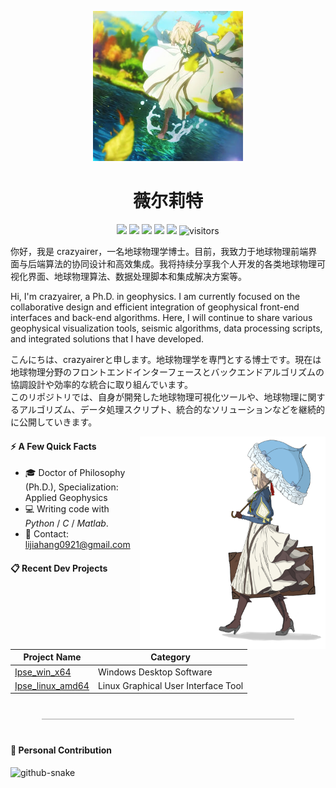 <p align="center">
  <img src="https://raw.githubusercontent.com/crazyairer/crazyairer/main/icon/avatar.jpg" width="240" />
</p>
<h1 align="center">薇尔莉特</h1>

<p align="center">
  <img src="https://img.shields.io/badge/crazyairer-000000?style=flat-square&logo=github" />
  <img src="https://img.shields.io/badge/Windows-0078D6?style=flat-square&logo=windows&logoColor=white" />
  <img src="https://img.shields.io/badge/Linux-orange?style=flat-square&logo=linux" />
  <img src="https://img.shields.io/badge/Python-3CB371?style=flat-square&logo=python&logoColor=white" />
  <img src="https://img.shields.io/badge/Matlab-0076A8?style=flat-square&logo=mathworks&logoColor=white" />
  <img src="https://visitor-badge.laobi.icu/badge?page_id=crazyairer.crazyairer" alt="visitors"/>
</p>

<p align="center">

你好，我是 crazyairer，一名地球物理学博士。目前，我致力于地球物理前端界面与后端算法的协同设计和高效集成。我将持续分享我个人开发的各类地球物理可视化界面、地球物理算法、数据处理脚本和集成解决方案等。<br>

Hi, I'm crazyairer, a Ph.D. in geophysics. I am currently focused on the collaborative design and efficient integration of geophysical front-end interfaces and back-end algorithms. Here, I will continue to share various geophysical visualization tools, seismic algorithms, data processing scripts, and integrated solutions that I have developed.<br>

こんにちは、crazyairerと申します。地球物理学を専門とする博士です。現在は地球物理分野のフロントエンドインターフェースとバックエンドアルゴリズムの協調設計や効率的な統合に取り組んでいます。<br>
このリポジトリでは、自身が開発した地球物理可視化ツールや、地球物理に関するアルゴリズム、データ処理スクリプト、統合的なソリューションなどを継続的に公開していきます。
</p>

<p align="right">
  <img height="340px" src="https://raw.githubusercontent.com/crazyairer/crazyairer/main/icon/right_pic.png" align="right" alt="Violet">
</p>

#### ⚡ A Few Quick Facts

+ 🎓 Doctor of Philosophy (Ph.D.), Specialization: Applied Geophysics  
+ 💻 Writing code with *Python* / *C* / *Matlab*.  
+ 📨 Contact: [lijiahang0921@gmail.com](mailto:lijiahang0921@gmail.com)  

#### 📋 Recent Dev Projects

| Project Name              | Category                      |
|---------------------------|-------------------------------|
| [Ipse_win_x64](#)         | Windows Desktop Software              |
| [Ipse_linux_amd64](#)     | Linux Graphical User Interface Tool |


<hr style="border: none; height: 2px; background-color: #ccc; width: 80%; margin: 40px auto;" />

#### 🐍 Personal Contribution
<picture>
  <source media="(prefers-color-scheme: dark)" srcset="https://crazyairer.github.io/crazyairer/github-snake-dark.svg" />
  <source media="(prefers-color-scheme: light)" srcset="https://crazyairer.github.io/crazyairer/github-snake.svg" />
  <img alt="github-snake" src="https://crazyairer.github.io/crazyairer/github-snake.svg" />
</picture>
